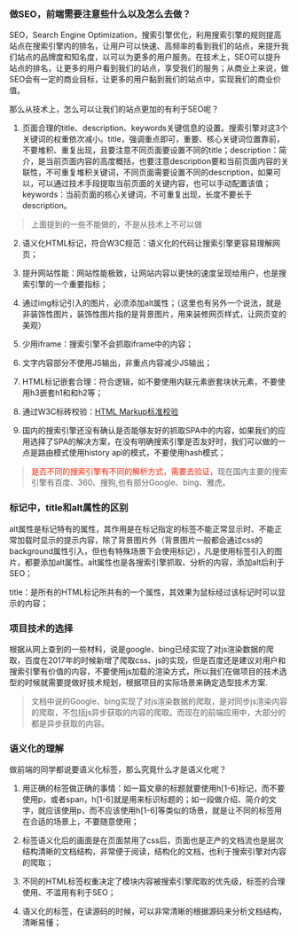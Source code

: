 ### 做SEO，前端需要注意些什么以及怎么去做？

SEO，Search Engine Optimization，搜索引擎优化，利用搜索引擎的规则提高站点在搜索引擎内的排名，让用户可以快速、高频率的看到我们的站点，来提升我们站点的品牌度和知名度，以可以为更多的用户服务。在技术上，SEO可以提升站点的排名，让更多的用户看到我们的站点，享受我们的服务；从商业上来说，做SEO会有一定的商业目标，让更多的用户黏到我们的站点中，实现我们的商业价值。

那么从技术上，怎么可以让我们的站点更加的有利于SEO呢？

1. 页面合理的title、description、keywords关键信息的设置。搜索引擎对这3个关键词的权重依次减小。title，强调重点即可，重要、核心关键词位置靠前，不要堆积、重复出现，且要注意不同页面要设置不同的title；description：简介，是当前页面内容的高度概括，也要注意description要和当前页面内容的关联性，不可重复堆积关键词，不同页面需要设置不同的description，如果可以，可以通过技术手段提取当前页面的关键内容，也可以手动配置该值；keywords：当前页面的核心关键词，不可重复出现，长度不要长于description。

> 上面提到的一些不能做的，不是从技术上不可以做

2. 语义化HTML标记，符合W3C规范：语义化的代码让搜索引擎更容易理解网页；

3. 提升网站性能：网站性能极致，让网站内容以更快的速度呈现给用户，也是搜索引擎的一个重要指标；

4. 通过img标记引入的图片，必须添加alt属性；（这里也有另外一个说法，就是非装饰性图片，装饰性图片指的是背景图片，用来装修网页样式，让网页变的美观）

5. 少用iframe：搜索引擎不会抓取iframe中的内容；

6. 文字内容部分不使用JS输出，非重点内容减少JS输出；

7. HTML标记嵌套合理：符合逻辑，如不要使用内联元素嵌套块状元素，不要使用h3嵌套h1和和h2等；

8. 通过W3C标砖校验：[HTML Markup标准校验](https://validator.w3.org/)

9. 国内的搜索引擎还没有确认是否能够友好的抓取SPA中的内容，如果我们的应用选择了SPA的解决方案，在没有明确搜索引擎是否友好时，我们可以做的一点是路由模式使用history api的模式，不要使用hash模式；

> <font color="#f20">是否不同的搜索引擎有不同的解析方式，需要去验证</font>，现在国内主要的搜索引擎有百度、360、搜狗,也有部分Google、bing、雅虎。


### <img>标记中，title和alt属性的区别

alt属性是<img>标记特有的属性，其作用是在<img>标记指定的标签不能正常显示时、不能正常加载时显示的提示内容，除了背景图片外（背景图片一般都会通过css的background属性引入，但也有特殊场景下会使用<img>标记），凡是使用<img>标签引入的图片，都要添加alt属性。alt属性也是各搜索引擎抓取、分析的内容，添加alt后利于SEO；

title：是所有的HTML标记所共有的一个属性，其效果为鼠标经过该标记时可以显示的内容；

### 项目技术的选择

根据从网上查到的一些材料，说是google、bing已经实现了对js渲染数据的爬取，百度在2017年的时候新增了爬取css、js的实现，但是百度还是建议对用户和搜索引擎有价值的内容，不要使用js加载的渲染方式，所以我们在做项目的技术选型的时候就需要提做好技术规划，根据项目的实际场景来确定选型技术方案.

> 文档中说的Google、bing实现了对js渲染数据的爬取，是对同步js渲染内容的爬取，不包括js异步获取的内容的爬取。而现在的前端应用中，大部分的都是异步获取的内容。

### 语义化的理解

做前端的同学都说要语义化标签，那么究竟什么才是语义化呢？

1. 用正确的标签做正确的事情：如一篇文章的标题就要使用h[1-6]标记，而不要使用p，或者span，h[1-6]就是用来标识标题的；如一段做介绍、简介的文字，就应该使用p，而不应该使用h[1-6]等类似的场景，就是让不同的标签用在合适的场景上，不要随意使用；

2. 标签语义化后的画面是在页面禁用了css后，页面也是正产的文档流也是层次结构清晰的文档结构，非常便于阅读，结构化的文档，也利于搜索引擎对内容的爬取；

3. 不同的HTML标签权重决定了模块内容被搜索引擎爬取的优先级，标签的合理使用、不滥用有利于SEO；

4. 语义化的标签，在读源码的时候，可以非常清晰的根据源码来分析文档结构，清晰易懂；